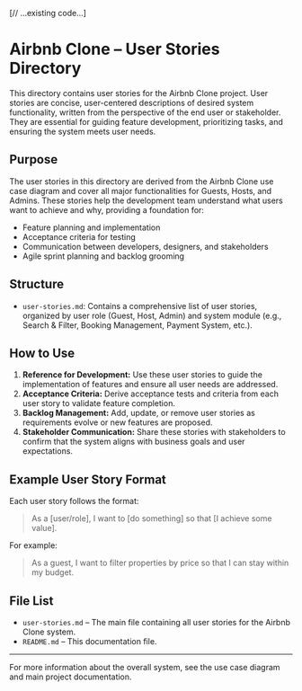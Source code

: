 [// ...existing code...]
# Airbnb Clone – User Stories Directory

This directory contains user stories for the Airbnb Clone project. User stories are concise, user-centered descriptions of desired system functionality, written from the perspective of the end user or stakeholder. They are essential for guiding feature development, prioritizing tasks, and ensuring the system meets user needs.

## Purpose

The user stories in this directory are derived from the Airbnb Clone use case diagram and cover all major functionalities for Guests, Hosts, and Admins. These stories help the development team understand what users want to achieve and why, providing a foundation for:

- Feature planning and implementation
- Acceptance criteria for testing
- Communication between developers, designers, and stakeholders
- Agile sprint planning and backlog grooming

## Structure

- `user-stories.md`: Contains a comprehensive list of user stories, organized by user role (Guest, Host, Admin) and system module (e.g., Search & Filter, Booking Management, Payment System, etc.).

## How to Use

1. **Reference for Development:** Use these user stories to guide the implementation of features and ensure all user needs are addressed.
2. **Acceptance Criteria:** Derive acceptance tests and criteria from each user story to validate feature completion.
3. **Backlog Management:** Add, update, or remove user stories as requirements evolve or new features are proposed.
4. **Stakeholder Communication:** Share these stories with stakeholders to confirm that the system aligns with business goals and user expectations.

## Example User Story Format

Each user story follows the format:

> As a [user/role], I want to [do something] so that [I achieve some value].

For example:

> As a guest, I want to filter properties by price so that I can stay within my budget.

## File List

- `user-stories.md` – The main file containing all user stories for the Airbnb Clone system.
- `README.md` – This documentation file.

---

For more information about the overall system, see the use case diagram and main project documentation.
